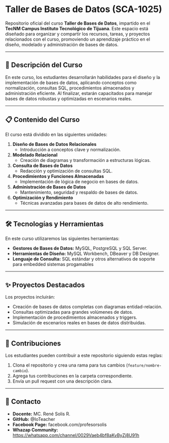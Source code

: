 # Taller de Bases de Datos (SCA-1025)  

Repositorio oficial del curso **Taller de Bases de Datos**, impartido en el **TecNM Campus Instituto Tecnológico de Tijuana**. Este espacio está diseñado para organizar y compartir los recursos, tareas, y proyectos relacionados con el curso, promoviendo un aprendizaje práctico en el diseño, modelado y administración de bases de datos.

---

## 🌟 **Descripción del Curso**
En este curso, los estudiantes desarrollarán habilidades para el diseño y la implementación de bases de datos, aplicando conceptos como normalización, consultas SQL, procedimientos almacenados y administración eficiente. Al finalizar, estarán capacitados para manejar bases de datos robustas y optimizadas en escenarios reales.

---

## 📋 **Contenido del Curso**
El curso está dividido en las siguientes unidades:  
1. **Diseño de Bases de Datos Relacionales**  
   - Introducción a conceptos clave y normalización.  
2. **Modelado Relacional**  
   - Creación de diagramas y transformación a estructuras lógicas.  
3. **Consulta de Bases de Datos**  
   - Redacción y optimización de consultas SQL.  
4. **Procedimientos y Funciones Almacenadas**  
   - Implementación de lógica de negocio en bases de datos.  
5. **Administración de Bases de Datos**  
   - Mantenimiento, seguridad y respaldo de bases de datos.  
6. **Optimización y Rendimiento**  
   - Técnicas avanzadas para bases de datos de alto rendimiento.  

---

## 🛠️ **Tecnologías y Herramientas**
En este curso utilizaremos las siguientes herramientas:  
- **Gestores de Bases de Datos:** MySQL, PostgreSQL y SQL Server.  
- **Herramientas de Diseño:** MySQL Workbench, DBeaver y DB Designer.  
- **Lenguaje de Consulta:** SQL estándar y otros alternativos de soporte para embedded sistemas progamables

---

## ✨ **Proyectos Destacados**
Los proyectos incluirán:  
- Creación de bases de datos completas con diagramas entidad-relación.  
- Consultas optimizadas para grandes volúmenes de datos.  
- Implementación de procedimientos almacenados y triggers.  
- Simulación de escenarios reales en bases de datos distribuidas.

---

## 🤝 **Contribuciones**
Los estudiantes pueden contribuir a este repositorio siguiendo estas reglas:  
1. Clona el repositorio y crea una rama para tus cambios (`feature/nombre-cambio`).  
2. Agrega tus contribuciones en la carpeta correspondiente.  
3. Envía un pull request con una descripción clara.  


---
## 📧 **Contacto**
- **Docente:** MC. René Solis R.
- **GitHub:** @IoTeacher
- **Facebook Page:** facebook.com/profesorsolis
- **Whazap Community:** https://whatsapp.com/channel/0029Vaeb4bf8aKvByZj8U91h






